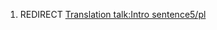 1.  REDIRECT [Translation talk:Intro
    sentence5/pl](Translation_talk:Intro_sentence5/pl "wikilink")